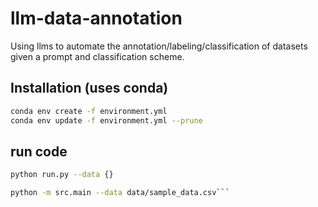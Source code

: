 # llm-data-annotation
Using llms to automate the annotation/labeling/classification of datasets given a prompt and classification scheme.


## Installation (uses conda)

```bash
conda env create -f environment.yml
conda env update -f environment.yml --prune

```

## run code
```bash
python run.py --data {}

python -m src.main --data data/sample_data.csv```

```